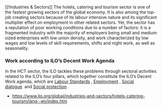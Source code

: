 [[!Industries & Sectors]]
The hotels, catering and tourism sector is one of the fastest growing sectors of the global economy. It is also among the top-job creating sectors because of its labour intensive nature and its significant multiplier effect on employment in other related sectors. Yet, the sector has a reputation of poor working conditions due to a number of factors: it is a fragmented industry with the majority of employers being small and medium sized enterprises with low union density, and work characterized by low wages and low levels of skill requirements, shifts and night work, as well as seasonality.  
  
### Work according to ILO’s Decent Work Agenda  
In the HCT sector, the ILO tackles these problems through sectoral activities related to the ILO’s four pillars, which together constitute the ILO’s Decent Work agenda, which are [Labour Standards](https://www.ilo.org/global/industries-and-sectors/hotels-catering-tourism/WCMS_162196/lang--en/index.htm) , [Employment](https://www.ilo.org/global/industries-and-sectors/hotels-catering-tourism/WCMS_162187/lang--en/index.htm) , [Social dialogue](https://www.ilo.org/global/industries-and-sectors/hotels-catering-tourism/WCMS_162194/lang--en/index.htm)  and [Social protection](https://www.ilo.org/global/industries-and-sectors/hotels-catering-tourism/WCMS_162195/lang--en/index.htm) .

- https://www.ilo.org/global/industries-and-sectors/hotels-catering-tourism/lang--en/index.htm
